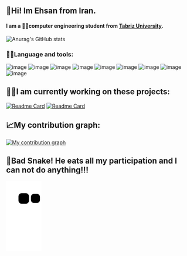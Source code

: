 ## :raising_hand:Hi! Im Ehsan from Iran.<br>
#### I am a :man_technologist:computer engineering student from [Tabriz University](https://ece.tabrizu.ac.ir/fa).

![Anurag's GitHub stats](https://github-readme-stats.vercel.app/api?username=EhsanShahbazii&show_icons=true&theme=algolia&hide_border=true&border_radius=20)
### :man_technologist:Language and tools:
![image](https://img.shields.io/badge/-sass-FEB2D0?logo=sass&logoColor=white&style=for-the-badge)
![image](https://img.shields.io/badge/-JavaScript-FFC513?logo=javascript&logoColor=white&style=for-the-badge)
![image](https://img.shields.io/badge/-ReactJs-61DAFB?logo=react&logoColor=white&style=for-the-badge)
![image](https://img.shields.io/badge/-materialUi-5D21D0?logo=materialUi&logoColor=white&style=for-the-badge)
![image](https://img.shields.io/badge/-java-E17701?logo=java&logoColor=white&style=for-the-badge)
![image](https://img.shields.io/badge/-git-D5174E?logo=git&logoColor=white&style=for-the-badge)
![image](https://img.shields.io/badge/-javafx-0E87CC?logo=javafx&logoColor=white&style=for-the-badge)
![image](https://img.shields.io/badge/-mysql-0E87CC?logo=mysql&logoColor=white&style=for-the-badge)
![image](https://img.shields.io/badge/-npm-B04E0F?logo=npm&logoColor=white&style=for-the-badge)

## :man_mechanic:I am currently working on these projects:
[![Readme Card](https://github-readme-stats.vercel.app/api/pin/?username=EhsanShahbazii&repo=Me-You-shop-app&theme=algolia&border_radius=20&hide_border=true)](https://github.com/EhsanShahbazii/Me-You-shop-app)
[![Readme Card](https://github-readme-stats.vercel.app/api/pin/?username=EhsanShahbazii&repo=Net-Film&theme=algolia&border_radius=20&hide_border=true)](https://github.com/EhsanShahbazii/Net-Film)

## :chart_with_upwards_trend:My contribution graph:
[![My contribution graph](https://activity-graph.herokuapp.com/graph?username=EhsanShahbazii&theme=react-dark&hide_border=true)](https://github.com/ashutosh00710/github-readme-activity-graph)

## :snake:Bad Snake! He eats all my participation and I can not do anything!!!
![snake gif](https://github.com/EhsanShahbazii/EhsanShahbazii/blob/output/github-contribution-grid-snake.svg)
